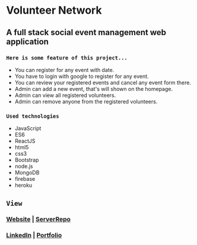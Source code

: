# Volunteer Network

## A full stack social event management web application

### `Here is some feature of this project...`

* You can register for any event with date.
* You have to login with google to register for any event.
* You can review your registered events and cancel any event form there.
* Admin can add a new event, that's will shown on the homepage.
* Admin can view all registered volunteers.
* Admin can remove anyone from the registered volunteers.

### `Used technologies`

* JavaScript
* ES6
* ReactJS
* html5
* css3
* Bootstrap
* node.js
* MongoDB
* firebase
* heroku

## `View`

### [Website](https://volunteer-network-a05f8.web.app/ "Volunteer Network") | [ServerRepo](https://github.com/Mahmud-hasan247/volunteer-network-server "volunteer network server")
### [LinkedIn](https://www.linkedin.com/in/mahmudhasan247/ "Mahmud Hasan") | [Portfolio](https://www.linkedin.com/in/mahmudhasan247/ "Mahmud Hasan")

